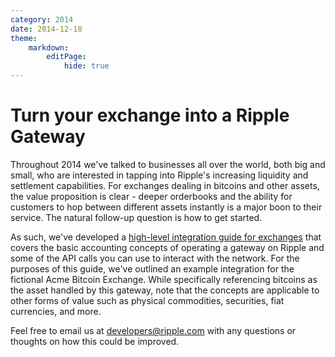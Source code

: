 ```yaml
---
category: 2014
date: 2014-12-18
theme:
    markdown:
        editPage:
            hide: true
---
```

# Turn your exchange into a Ripple Gateway

Throughout 2014 we've talked to businesses all over the world, both big and small, who are interested in tapping into Ripple's increasing liquidity and settlement capabilities. For exchanges dealing in bitcoins and other assets, the value proposition is clear - deeper orderbooks and the ability for customers to hop between different assets instantly is a major boon to their service. The natural follow-up question is how to get started.

As such, we've developed a [high-level integration guide for exchanges](https://ripple.com/files/exchange_to_ripple_gateway.pdf) that covers the basic accounting concepts of operating a gateway on Ripple and some of the API calls you can use to interact with the network. For the purposes of this guide, we've outlined an example integration for the fictional Acme Bitcoin Exchange. While specifically referencing bitcoins as the asset handled by this gateway, note that the concepts are applicable to other forms of value such as physical commodities, securities, fiat currencies, and more.

Feel free to email us at <developers@ripple.com> with any questions or thoughts on how this could be improved.
